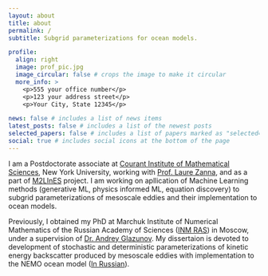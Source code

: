 ```yaml
---
layout: about
title: about
permalink: /
subtitle: Subgrid parameterizations for ocean models.

profile:
  align: right
  image: prof_pic.jpg
  image_circular: false # crops the image to make it circular
  more_info: >
    <p>555 your office number</p>
    <p>123 your address street</p>
    <p>Your City, State 12345</p>

news: false # includes a list of news items
latest_posts: false # includes a list of the newest posts
selected_papers: false # includes a list of papers marked as "selected={true}"
social: true # includes social icons at the bottom of the page
---
```


I am a Postdoctorate associate at [Courant Institute of Mathematical Sciences](https://cims.nyu.edu/), New York University, working with [Prof. Laure Zanna](https://laurezanna.github.io/), and as a part of [M2LInES](https://m2lines.github.io/) project. I am working on apllication of Machine Learning methods (generative ML, physics informed ML, equation discovery) to subgrid parameterizations of mesoscale eddies and their implementation to ocean models.

Previously, I obtained my PhD at Marchuk Institute of Numerical Mathematics of the Russian Academy of Sciences ([INM RAS](https://www.inm.ras.ru/en/)) in Moscow, under a supervision of [Dr. Andrey Glazunov](http://old.inm.ras.ru/persons/gav.htm). My dissertaion is devoted to development of stochastic and deterministic parameterizations of kinetic energy backscatter produced by mesoscale eddies with implementation to the NEMO ocean model ([In Russian](https://keldysh.ru/council/3/D00202403/perezhogin_pa_diss.pdf)).

